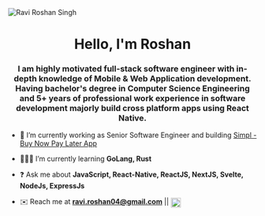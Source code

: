 <img src="https://media-exp1.licdn.com/dms/image/C4D03AQESPzrPyrsp6A/profile-displayphoto-shrink_200_200/0/1648577378805?e=2147483647&v=beta&t=jYadmzZRz65HXkZzm-t41l-yXBha-bH52ym9AQQR-FI" align="center" alt="Ravi Roshan Singh" style="align-self:center; border-radius:300" />
<h1 align="center">Hello, I'm Roshan</h1>
<h3 align="center">I am highly motivated full-stack software engineer with in-depth knowledge of Mobile & Web Application development. Having bachelor's degree in Computer Science Engineering and 5+ years of professional work experience in software development majorly build cross platform apps using React Native.</h3>

- 💼 I’m currently working as Senior Software Engineer and building [Simpl - Buy Now Pay Later App](https://apps.apple.com/in/app/simpl-pay-later/id1053447662)

- 👨🏻‍💻 I’m currently learning **GoLang, Rust**

- ❓ Ask me about **JavaScript, React-Native, ReactJS, NextJS, Svelte, NodeJs, ExpressJs**

- ✉️ Reach me at **ravi.roshan04@gmail.com**   ||   <a href="https://linkedin.com/in/roshansingh21" target="blank"><img align="center" src="https://raw.githubusercontent.com/rahuldkjain/github-profile-readme-generator/master/src/images/icons/Social/linked-in-alt.svg" alt="roshansingh21" height="20" width="20" /></a>
